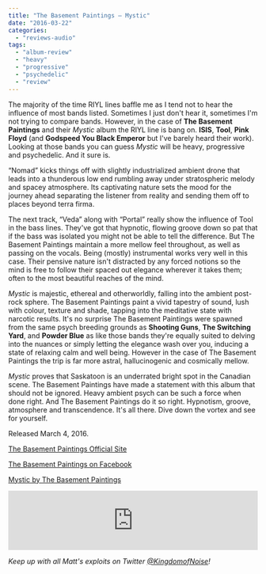 ```yaml
---
title: "The Basement Paintings – Mystic"
date: "2016-03-22"
categories: 
  - "reviews-audio"
tags: 
  - "album-review"
  - "heavy"
  - "progressive"
  - "psychedelic"
  - "review"
---
```


The majority of the time RIYL lines baffle me as I tend not to hear the influence of most bands listed. Sometimes I just don't hear it, sometimes I'm not trying to compare bands. However, in the case of **The Basement Paintings** and their _Mystic_ album the RIYL line is bang on. **ISIS**, **Tool**, **Pink Floyd** (and **Godspeed You Black Emperor** but I've barely heard their work). Looking at those bands you can guess _Mystic_ will be heavy, progressive and psychedelic. And it sure is.

“Nomad” kicks things off with slightly industrialized ambient drone that leads into a thunderous low end rumbling away under stratospheric melody and spacey atmosphere. Its captivating nature sets the mood for the journey ahead separating the listener from reality and sending them off to places beyond terra firma.

The next track, “Veda” along with “Portal” really show the influence of Tool in the bass lines. They've got that hypnotic, flowing groove down so pat that if the bass was isolated you might not be able to tell the difference. But The Basement Paintings maintain a more mellow feel throughout, as well as passing on the vocals. Being (mostly) instrumental works very well in this case. Their pensive nature isn't distracted by any forced notions so the mind is free to follow their spaced out elegance wherever it takes them; often to the most beautiful reaches of the mind.

_Mystic_ is majestic, ethereal and otherworldly, falling into the ambient post-rock sphere. The Basement Paintings paint a vivid tapestry of sound, lush with colour, texture and shade, tapping into the meditative state with narcotic results. It's no surprise The Basement Paintings were spawned from the same psych breeding grounds as **Shooting Guns**, **The Switching Yard**, and **Powder Blue** as like those bands they're equally suited to delving into the nuances or simply letting the elegance wash over you, inducing a state of relaxing calm and well being. However in the case of The Basement Paintings the trip is far more astral, hallucinogenic and cosmically mellow.

_Mystic_ proves that Saskatoon is an underrated bright spot in the Canadian scene. The Basement Paintings have made a statement with this album that should not be ignored. Heavy ambient psych can be such a force when done right. And The Basement Paintings do it so right. Hypnotism, groove, atmosphere and transcendence. It's all there. Dive down the vortex and see for yourself.

Released March 4, 2016.

[The Basement Paintings Official Site](http://www.thebasementpaintings.com/)

[The Basement Paintings on Facebook](https://www.facebook.com/thebasementpaintings/)

[Mystic by The Basement Paintings](http://thebasementpaintings.bandcamp.com/album/mystic)

<iframe style="border: 0; width: 100%; height: 120px;" src="https://bandcamp.com/EmbeddedPlayer/album=4171841280/size=large/bgcol=ffffff/linkcol=0687f5/tracklist=false/artwork=small/transparent=true/" width="300" height="150" seamless=""><a href="http://thebasementpaintings.bandcamp.com/album/mystic">Mystic by The Basement Paintings</a></iframe>

_Keep up with all Matt's exploits on Twitter [@KingdomofNoise](http://www.twitter.com/kingdomofnoise)!_
